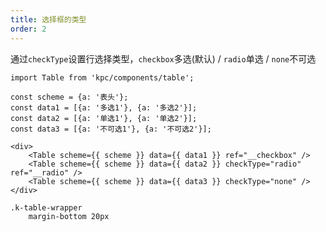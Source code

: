 ```yaml
---
title: 选择框的类型
order: 2
---
```


通过`checkType`设置行选择类型，`checkbox`多选(默认) / `radio`单选 / `none`不可选

```vdt
import Table from 'kpc/components/table';

const scheme = {a: '表头'};
const data1 = [{a: '多选1'}, {a: '多选2'}];
const data2 = [{a: '单选1'}, {a: '单选2'}];
const data3 = [{a: '不可选1'}, {a: '不可选2'}];

<div>
    <Table scheme={{ scheme }} data={{ data1 }} ref="__checkbox" />
    <Table scheme={{ scheme }} data={{ data2 }} checkType="radio" ref="__radio" />
    <Table scheme={{ scheme }} data={{ data3 }} checkType="none" />
</div>
```

```styl
.k-table-wrapper
    margin-bottom 20px
```







